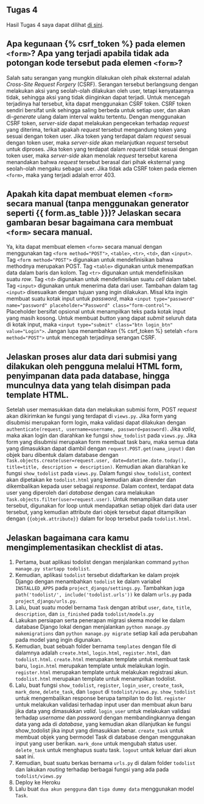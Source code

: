 ## Tugas 4
Hasil Tugas 4 saya dapat dilihat [di sini](https://jonathan-tugas2.herokuapp.com/todolist/).


## Apa kegunaan {% csrf_token %} pada elemen `<form>`? Apa yang terjadi apabila tidak ada potongan kode tersebut pada elemen `<form>`?

Salah satu serangan yang mungkin dilakukan oleh pihak eksternal adalah _Cross-Site Request Forgery_ (CSRF). Serangan tersebut berlangsung dengan melakukan aksi yang seolah-olah dilakukan oleh user, tetapi kenyataannya tidak, sehingga aksi yang tidak diinginkan dapat terjadi. Untuk mencegah terjadinya hal tersebut, kita dapat menggunakan CSRF token. CSRF token sendiri bersifat unik sehingga saling berbeda untuk setiap user, dan akan di-_generate_ ulang dalam interval waktu tertentu. Dengan menggunakan CSRF token, _server-side_ dapat melakukan pengecekan terhadap _request_ yang diterima, terkait apakah _request_ tersebut mengandung token yang sesuai dengan token user. Jika token yang terdapat dalam _request_ sesuai dengan token user, maka _server-side_ akan melanjutkan _request_ tersebut untuk diproses. Jika token yang terdapat dalam _request_ tidak sesuai dengan token user, maka _server-side_ akan menolak _request_ tersebut karena menandakan bahwa _request_ tersebut berasal dari pihak eksternal yang seolah-olah mengaku sebagai user. Jika tidak ada CSRF token pada elemen `<form>`, maka yang terjadi adalah error 403.

## Apakah kita dapat membuat elemen `<form>` secara manual (tanpa menggunakan generator seperti {{ form.as_table }})? Jelaskan secara gambaran besar bagaimana cara membuat `<form>` secara manual.

Ya, kita dapat membuat elemen `<form>` secara manual dengan menggunakan tag `<form method="POST">`, `<table>`, `<tr>`, `<td>`, dan `<input>`. Tag `<form method="POST">` digunakan untuk mendefinisikan bahwa methodnya merupakan POST. Tag `<table>` digunakan untuk menempatkan data dalam baris dan kolom. Tag `<tr>` digunakan untuk mendefinisikan suatu _row_. Tag `<td>` digunakan untuk mendefinisikan suatu _cell_ dalam tabel. Tag `<input>` digunakan untuk menerima data dari user. Tambahan dalam tag `<input>` disesuaikan dengan tujuan yang ingin dilakukan. Misal kita ingin membuat suatu kotak input untuk _password_, maka `<input type="password" name="password" placeholder="Password" class="form-control">`. Placeholder bersifat opsional untuk menampilkan teks pada kotak input yang masih kosong. Untuk membuat _button_ yang dapat _submit_ seluruh data di kotak input, maka `<input type="submit" class="btn login_btn" value="Login">`. Jangan lupa menambahkan {% csrf_token %} setelah `<form method="POST">` untuk mencegah terjadinya serangan CSRF.
 
## Jelaskan proses alur data dari submisi yang dilakukan oleh pengguna melalui HTML form, penyimpanan data pada database, hingga munculnya data yang telah disimpan pada template HTML.

Setelah user memasukkan data dan melakukan submisi form, POST _request_ akan dikirimkan ke fungsi yang terdapat di `views.py`. Jika form yang disubmisi merupakan form login, maka validasi dapat dilakukan dengan `authenticate(request, username=username, password=password)`. Jika _valid_, maka akan login dan diarahkan ke fungsi `show_todolist` pada `views.py`. Jika form yang disubmisi merupakan form membuat task baru, maka semua data yang dimasukkan dapat diambil dengan `request.POST.get(nama_input)` dan objek baru dibentuk dalam database dengan `Task.objects.create(user=request.user, date=datetime.date.today(), title=title, description = description)`. Kemudian akan diarahkan ke fungsi `show_todolist` pada `views.py`. Dalam fungsi `show_todolist`, context akan dipetakan ke `todolist.html` yang kemudian akan dirender dan dikembalikan kepada user sebagai _response_. Dalam context, terdapat data user yang diperoleh dari _database_ dengan cara melakukan `Task.objects.filter(user=request.user)`. Untuk menampilkan data user tersebut, digunakan for loop untuk mendapatkan setiap objek dari data user tersebut, yang kemudian attribute dari objek tersebut dapat ditampilkan dengan `{{objek.attribute}}` dalam for loop tersebut pada `todolist.html`.


## Jelaskan bagaimana cara kamu mengimplementasikan checklist di atas.
1. Pertama, buat aplikasi todolist dengan menjalankan command `python manage.py startapp todolist`.
2. Kemudian, aplikasi `todolist` tersebut didaftarkan ke dalam projek Django dengan menambahkan `todolist` ke dalam variabel `INSTALLED_APPS` pada `project_django/settings.py`. Tambahkan juga `path('todolist/', include('todolist.urls'))` ke dalam `urls.py` pada `project_django/urls.py`.
3. Lalu, buat suatu model bernama `Task` dengan atribut `user`, `date`, `title`, `description`, dan `is_finished` pada `todolist/models.py`
4. Lakukan persiapan serta penerapan migrasi skema model ke dalam database Django lokal dengan menjalankan `python manage.py makemigrations` dan `python manage.py migrate` setiap kali ada perubahan pada model yang ingin digunakan.
5. Kemudian, buat sebuah folder bernama `templates` dengan file di dalamnya adalah `create.html`, `login.html`, `register.html`, dan `todolist.html`. `create.html` merupakan template untuk membuat task baru, `login.html` merupakan template untuk melakukan login. `register.html` merupakan template untuk melakukan registrasi akun. `todolist.html` merupakan template untuk menampilkan todolist.
6. Lalu, buat fungsi `show_todolist`, `register`, `login_user`, `create_task`, `mark_done`, `delete_task`, dan `logout` di `todolist/views.py`. `show_todolist` untuk mengembalikan response berupa tampilan to do list. `register` untuk melakukan validasi terhadap input user dan membuat akun baru jika data yang dimasukkan _valid_. `login_user` untuk melakukan validasi terhadap _username_ dan _password_ dengan membandingkannya dengan data yang ada di _database_, yang kemudian akan dilanjutkan ke fungsi show_todolist jika input yang dimasukkan benar. `create_task` untuk membuat objek yang bermodel Task di database dengan menggunakan input yang user berikan. `mark_done` untuk mengubah status user. `delete_task` untuk menghapus suatu task. `logout` untuk keluar dari akun saat ini.
8. Kemudian, buat suatu berkas bernama `urls.py` di dalam folder `todolist` dan lakukan _routing_ terhadap berbagai fungsi yang ada pada `todolist/views.py`
9. Deploy ke Heroku
10. Lalu buat `dua akun pengguna` dan `tiga dummy data` menggunakan model `Task`.
